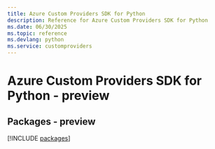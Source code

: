 ```yaml
---
title: Azure Custom Providers SDK for Python
description: Reference for Azure Custom Providers SDK for Python
ms.date: 06/30/2025
ms.topic: reference
ms.devlang: python
ms.service: customproviders
---
```

# Azure Custom Providers SDK for Python - preview
## Packages - preview
[!INCLUDE [packages](custom-providers-index.md)]
